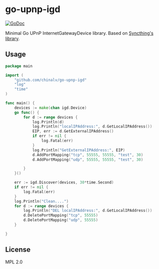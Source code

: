 # go-upnp-igd

[![GoDoc](https://godoc.org/github.com/emersion/go-upnp-igd?status.svg)](https://godoc.org/github.com/emersion/go-upnp-igd)

Minimal Go UPnP InternetGatewayDevice library. Based on
[Syncthing's library](https://github.com/syncthing/syncthing/tree/e8ba6d477182a73ba417d0d69999a104d04cd912/lib/upnp).

## Usage

```go
package main

import (
	"github.com/chinalv/go-upnp-igd"
	"log"
	"time"
)

func main() {
	devices := make(chan igd.Device)
	go func() {
		for d := range devices {
			log.Println(d)
			log.Println("localIPAddress:", d.GetLocalIPAddress())
			EIP, err := d.GetExternalIPAddress()
			if err != nil {
				log.Fatal(err)
			}
			log.Println("GetExternalIPAddress:", EIP)
			d.AddPortMapping("tcp", 55555, 55555, "test", 30)
			d.AddPortMapping("udp", 55555, 55555, "test", 30)

		}
	}()

	err := igd.Discover(devices, 30*time.Second)
	if err != nil {
		log.Fatal(err)
	}
	log.Println("Clean....")
	for d := range devices {
		log.Println("DEL localIPAddress:", d.GetLocalIPAddress())
		d.DeletePortMapping("tcp", 55555)
		d.DeletePortMapping("udp", 55555)
	}

}
```

## License

MPL 2.0
